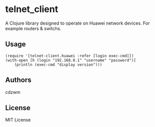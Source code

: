 # telnet_client
A Clojure library designed to operate on Huawei network devices.
For example routers & switchs.

## Usage
	(require '[telnet-client.huawei :refer [login exec-cmd]])
	(with-open [h (login "192.168.0.1" "username" "password")]
		(println (exec-cmd "display version")))

## Authors
cdzwm

## License
MIT License
